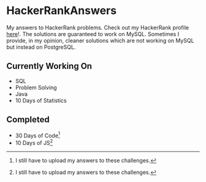 # HackerRankAnswers
My  answers to HackerRank problems. Check out my HackerRank profile <a href="https://www.hackerrank.com/david_krell?hr_r=1">here</a>!. The solutions are guaranteed to work on MySQL. Sometimes I provide, in my opinion, cleaner solutions which are not working on MySQL but instead on PostgreSQL.

<h2>Currently Working On</h2>

- SQL
- Problem Solving
- Java
- 10 Days of Statistics

<h2>Completed</h2>

- 30 Days of Code[^1]
- 10 Days of JS[^1]

[^1]:I still have to upload my answers to these challenges.
